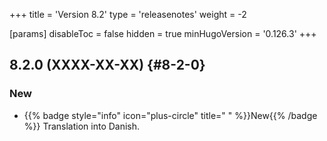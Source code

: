 +++
title = 'Version 8.2'
type = 'releasenotes'
weight = -2

[params]
  disableToc = false
  hidden = true
  minHugoVersion = '0.126.3'
+++

## 8.2.0 (XXXX-XX-XX) {#8-2-0}

### New

- {{% badge style="info" icon="plus-circle" title=" " %}}New{{% /badge %}} Translation into Danish.